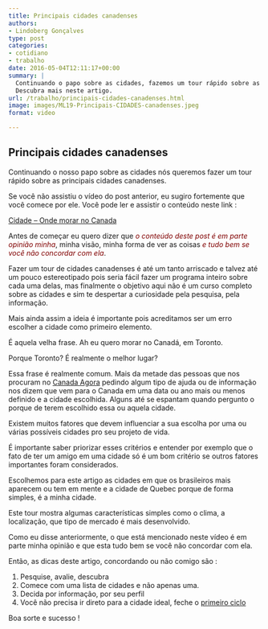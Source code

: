 ```yaml
---
title: Principais cidades canadenses
authors:
- Lindoberg Gonçalves
type: post
categories:
- cotidiano
- trabalho
date: 2016-05-04T12:11:17+00:00
summary: |
  Continuando o papo sobre as cidades, fazemos um tour rápido sobre as principais cidades canadenses. Abordamos alguns aspectos como o clima, população e mercado.
  Descubra mais neste artigo.
url: /trabalho/principais-cidades-canadenses.html
image: images/ML19-Principais-CIDADES-canadenses.jpeg
format: video

---
```

## Principais cidades canadenses

Continuando o nosso papo sobre as cidades nós queremos fazer um tour rápido sobre as principais cidades canadenses.

Se você não assistiu o vídeo do post anterior, eu sugiro fortemente que você comece por ele. Você pode ler e assistir o conteúdo neste link :

<span style="color: #000000;"><a href="http://wp.me/p6yHrB-1qt">Cidade &#8211; Onde morar no Canada</a> </span>

Antes de começar eu quero dizer que _<span style="color: #800000;">o </span><span style="color: #800000;">conteúdo deste post é em parte opinião minha</span>_, minha visão, minha forma de ver as coisas _<span style="color: #800000;">e tudo bem se você não concordar com ela</span>_.

Fazer um tour de cidades canadenses é até um tanto arriscado e talvez até um pouco estereotipado pois seria fácil fazer um programa inteiro sobre cada uma delas, mas finalmente o objetivo aqui não é um curso completo sobre as cidades e sim te despertar a curiosidade pela pesquisa, pela informação.

Mais ainda assim a ideia é importante pois acreditamos ser um erro escolher a cidade como primeiro elemento.

É aquela velha frase. Ah eu quero morar no Canadá, em Toronto.

Porque Toronto?
É realmente o melhor lugar?

Essa frase é realmente comum. Mais da metade das pessoas que nos procuram no [Canada Agora][1] pedindo algum tipo de ajuda ou de informação nos dizem que vem para o Canada em uma data ou ano mais ou menos definido e a cidade escolhida. Alguns até se espantam quando pergunto o porque de terem escolhido essa ou aquela cidade.

Existem muitos fatores que devem influenciar a sua escolha por uma ou várias possíveis cidades pro seu projeto de vida.

É importante saber priorizar esses critérios e entender por exemplo que o fato de ter um amigo em uma cidade só é um bom critério se outros fatores importantes foram considerados.

Escolhemos para este artigo as cidades em que os brasileiros mais aparecem ou tem em mente e a cidade de Quebec porque de forma simples, é a minha cidade.

Este tour mostra algumas características simples como o clima, a localização, que tipo de mercado é mais desenvolvido.

Como eu disse anteriormente, o que está mencionado neste vídeo é em parte minha opinião e que esta tudo bem se você não concordar com ela.

Então, as dicas deste artigo, concordando ou não comigo são :

  1. Pesquise, avalie, descubra
  2. Comece com uma lista de cidades e não apenas uma.
  3. Decida por informação, por seu perfil
  4. Você não precisa ir direto para a cidade ideal, feche o [primeiro ciclo][2]

Boa sorte e sucesso !

 [1]: http://www.canadaagora.com
 [2]: http://wp.me/p6yHrB-1pM
